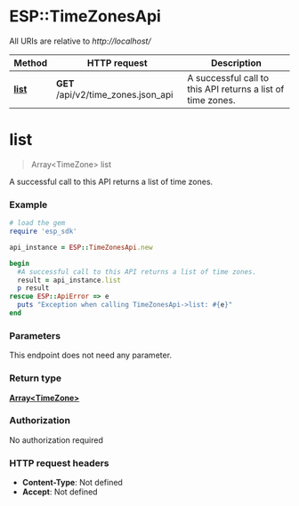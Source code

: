 # ESP::TimeZonesApi

All URIs are relative to *http://localhost/*

Method | HTTP request | Description
------------- | ------------- | -------------
[**list**](TimeZonesApi.md#list) | **GET** /api/v2/time_zones.json_api | A successful call to this API returns a list of time zones.


# **list**
> Array&lt;TimeZone&gt; list

A successful call to this API returns a list of time zones.

### Example
```ruby
# load the gem
require 'esp_sdk'

api_instance = ESP::TimeZonesApi.new

begin
  #A successful call to this API returns a list of time zones.
  result = api_instance.list
  p result
rescue ESP::ApiError => e
  puts "Exception when calling TimeZonesApi->list: #{e}"
end
```

### Parameters
This endpoint does not need any parameter.

### Return type

[**Array&lt;TimeZone&gt;**](TimeZone.md)

### Authorization

No authorization required

### HTTP request headers

 - **Content-Type**: Not defined
 - **Accept**: Not defined



